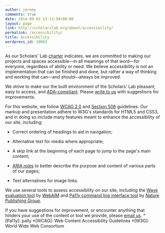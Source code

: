 ```yaml
---
author: jeremy
comments: true
date: 2014-09-02 13:13:58+00:00
layout: page
link: http://scholarslab.org/about/accessibility/
permalink: /accessibility/
title: Accessibility
wordpress_id: 10863
---
```


As our Scholars' Lab [charter](/charter) indicates, we are committed to making our projects and spaces accessible—in all meanings of that word—for everyone, regardless of ability or need. We believe accessibility is not an implementation that can be finished and done, but rather a way of thinking and working that can—and should—always be improved.

We strive to make our the built environment of the Scholars' Lab pleasant, easy to access, and [ADA-compliant](http://www.ada.gov/). Please [write to us](mailto:scholarslab@virginia.edu) with suggestions for improvements.

For this website, we follow [WCAG 2.0](http://www.w3.org/WAI/WCAG20/quickref/) and [Section 508](http://www.section508.gov/) guidelines. Our markup and presentation adhere to W3G's standards for HTML5 and CSS3, and in doing so include many features meant to enhance the accessibility of our site, including:



	
  * Correct ordering of headings to aid in navigation;

	
  * Alternative text for media where appropriate;

	
  * A skip link at the beginning of each page to jump to the page's main content;

	
  * [ARIA roles](http://www.w3.org/TR/wai-aria/roles) to better describe the purpose and content of various parts of our pages;

	
  * Text alternatives for image links.


We use several tools to assess accessibility on our site, including the [Wave evaluation tool](http://wave.webaim.org/) by [WebAIM](http://webaim.org) and [Pa11y command line interface tool](http://pa11y.org/) by [Nature Publishing Group](https://github.com/nature).

If you have suggestions for improvement, or encounter anything that hinders your use of the content or tool we provide, please [email us](mailto:scholarslab@virginia.edu).
  *[Pa11y]: pally
  *[WCAG]: Web Content Accessibility Guidelines
  *[W3G]: World Wide Web Consortium

